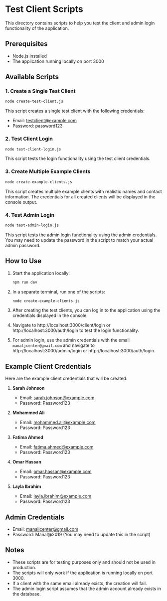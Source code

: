 # Test Client Scripts

This directory contains scripts to help you test the client and admin login functionality of the application.

## Prerequisites

- Node.js installed
- The application running locally on port 3000

## Available Scripts

### 1. Create a Single Test Client

```bash
node create-test-client.js
```

This script creates a single test client with the following credentials:
- Email: testclient@example.com
- Password: password123

### 2. Test Client Login

```bash
node test-client-login.js
```

This script tests the login functionality using the test client credentials.

### 3. Create Multiple Example Clients

```bash
node create-example-clients.js
```

This script creates multiple example clients with realistic names and contact information. The credentials for all created clients will be displayed in the console output.

### 4. Test Admin Login

```bash
node test-admin-login.js
```

This script tests the admin login functionality using the admin credentials. You may need to update the password in the script to match your actual admin password.

## How to Use

1. Start the application locally:
   ```bash
   npm run dev
   ```

2. In a separate terminal, run one of the scripts:
   ```bash
   node create-example-clients.js
   ```

3. After creating the test clients, you can log in to the application using the credentials displayed in the console.

4. Navigate to http://localhost:3000/client/login or http://localhost:3000/auth/login to test the login functionality.

5. For admin login, use the admin credentials with the email `manaljcenter@gmail.com` and navigate to http://localhost:3000/admin/login or http://localhost:3000/auth/login.

## Example Client Credentials

Here are the example client credentials that will be created:

1. **Sarah Johnson**
   - Email: sarah.johnson@example.com
   - Password: Password123

2. **Mohammed Ali**
   - Email: mohammed.ali@example.com
   - Password: Password123

3. **Fatima Ahmed**
   - Email: fatima.ahmed@example.com
   - Password: Password123

4. **Omar Hassan**
   - Email: omar.hassan@example.com
   - Password: Password123

5. **Layla Ibrahim**
   - Email: layla.ibrahim@example.com
   - Password: Password123

## Admin Credentials

- Email: manaljcenter@gmail.com
- Password: Manal@2019 (You may need to update this in the script)

## Notes

- These scripts are for testing purposes only and should not be used in production.
- The scripts will only work if the application is running locally on port 3000.
- If a client with the same email already exists, the creation will fail.
- The admin login script assumes that the admin account already exists in the database. 
